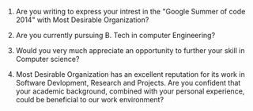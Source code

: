 1. Are you writing to express your intrest in the "Google Summer of code 2014" with Most Desirable Organization?

2. Are you currently pursuing B. Tech in computer Engineering?

3. Would you very much appreciate an opportunity to further your skill in Computer science?

4. Most Desirable Organization has an excellent reputation for its work in Software Devlopment, Research and Projects. Are you confident that your academic background, combined with your personal experience, could be beneficial to our work environment?